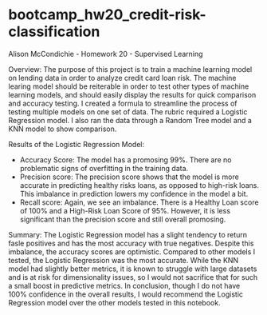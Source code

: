 # bootcamp_hw20_credit-risk-classification
Alison McCondichie - Homework 20 - Supervised Learning

Overview: The purpose of this project is to train a machine learning model on lending data in order to analyze credit card loan risk. The machine learing model should be reiterable in order to test other types of machine learning models, and should easily display the results for quick comparison and accuracy testing. I created a formula to streamline the process of testing multiple models on one set of data. The rubric required a Logistic Regression model. I also ran the data through a Random Tree model and a KNN model to show comparison.

Results of the Logistic Regression Model:
- Accuracy Score: The model has a promosing 99%. There are no problematic signs of overfitting in the training data. 
- Precision score: The precision score shows that the model is more accurate in predicting healthy risks loans, as opposed to high-risk loans. This imbalance in prediction lowers my confidence in the model a bit. 
- Recall score: Again, we see an imbalance. There is a Healthy Loan score of 100% and a High-Risk Loan Score of 95%. However, it is less significant than the precision score and still overall promosing. 

Summary: The Logistic Regression model has a slight tendency to return fasle positives and has the most accuracy with true negatives. Despite this imbalance, the accuracy scores are optimistic. 
Compared to other models I tested, the Logistic Regression was the most accurate. While the KNN model had slightly better metrics, it is known to struggle with large datasets and is at risk for dimensionality issues, so I would not sacrifice that for such a small boost in predictive metrics. 
In conclusion, though I do not have 100% confidence in the overall results, I would recommend the Logistic Regression model over the other models tested in this notebook. 